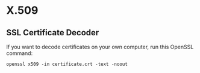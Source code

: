 # X.509

## SSL Certificate Decoder

If you want to decode certificates on your own computer, run this OpenSSL command:

```
openssl x509 -in certificate.crt -text -noout
```
